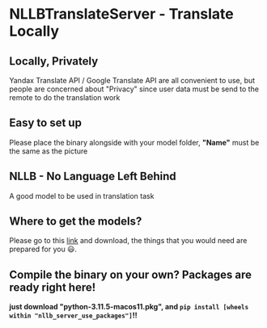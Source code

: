 # NLLBTranslateServer - Translate Locally

## Locally, Privately
Yandax Translate API / Google Translate API are all convenient to use, but people are concerned about "Privacy" since user data must be send to the remote to do the translation work


## Easy to set up
Please place the binary alongside with your model folder, **"Name"** must be the same as the picture 

[](https://github.com/willweimike/NLLBTranslateServer/blob/main/assets/Demo.png)
## NLLB - No Language Left Behind
A good model to be used in translation task

## Where to get the models?
Please go to this [link](https://huggingface.co/mikeforai/NLLB-200-Models-Collections) and download, the things that you would need are prepared for you 😃.

## Compile the binary on your own? Packages are ready right here!
**just download "python-3.11.5-macos11.pkg", and `pip install [wheels within "nllb_server_use_packages"]`!!**
